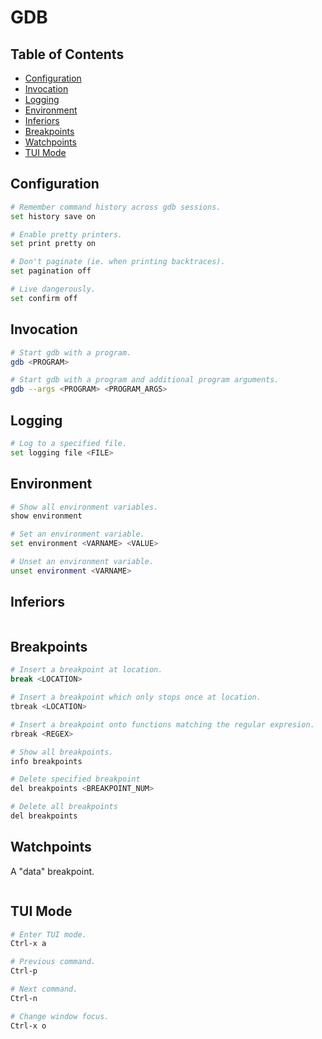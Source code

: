 # GDB

## Table of Contents

- [Configuration](#configuration)
- [Invocation](#invocation)
- [Logging](#logging)
- [Environment](#environment)
- [Inferiors](#inferiors)
- [Breakpoints](#breakpoints)
- [Watchpoints](#watchpoints)
- [TUI Mode](#tui-mode)

## Configuration

```bash
# Remember command history across gdb sessions.
set history save on

# Enable pretty printers.
set print pretty on

# Don't paginate (ie. when printing backtraces).
set pagination off

# Live dangerously.
set confirm off
```

## Invocation

```bash
# Start gdb with a program.
gdb <PROGRAM>

# Start gdb with a program and additional program arguments.
gdb --args <PROGRAM> <PROGRAM_ARGS>
```

## Logging

```bash
# Log to a specified file.
set logging file <FILE>
```

## Environment

```bash
# Show all environment variables.
show environment

# Set an environment variable.
set environment <VARNAME> <VALUE>

# Unset an environment variable.
unset environment <VARNAME>
```

## Inferiors

```bash
```

## Breakpoints

```bash
# Insert a breakpoint at location.
break <LOCATION>

# Insert a breakpoint which only stops once at location.
tbreak <LOCATION>

# Insert a breakpoint onto functions matching the regular expresion.
rbreak <REGEX>

# Show all breakpoints.
info breakpoints

# Delete specified breakpoint
del breakpoints <BREAKPOINT_NUM>

# Delete all breakpoints
del breakpoints

```

## Watchpoints

A "data" breakpoint.

```bash


```

## TUI Mode

```bash
# Enter TUI mode.
Ctrl-x a

# Previous command.
Ctrl-p

# Next command.
Ctrl-n

# Change window focus.
Ctrl-x o
```
